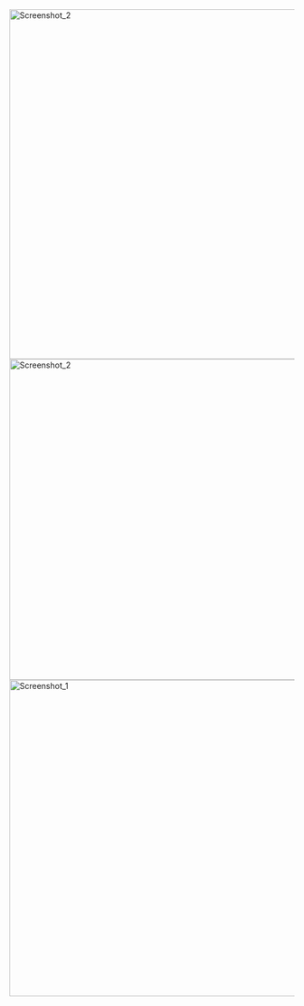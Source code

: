 <img width="618" alt="Screenshot_2" src="https://github.com/user-attachments/assets/8287b022-bd9a-4d9f-97c1-fa2fd4af4bfc" />
<img width="567" alt="Screenshot_2" src="https://github.com/user-attachments/assets/85f48f03-a91b-43cc-92e8-b971e5935f6c" />
<img width="559" alt="Screenshot_1" src="https://github.com/user-attachments/assets/12683c2c-1f2b-40d2-bda6-c40438cc8b90" />
